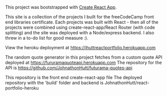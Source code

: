 This project was bootstrapped with [Create React App](https://github.com/facebook/create-react-app).

This site is a collection of the projects I built for the freeCodeCamp front end libraries certificate. Each projects was built with React - then all of the projects were combined using create-react-app/React Router (with code splitting) and the site was deployed with a Node/express backend. I also threw in a to-do list for good measure :).

View the heroku deployment at https://jhuttreactportfolio.herokuapp.com

The random quote generator in this project fetches from a custom quote API deployed at https://fururamaquoteapi.herokuapp.com
The repository for the API is https://github.com/JohnathonHutt/futurama-quotes-api


This repository is the front end create-react-app file
The deployed repository with the 'build' folder and backend is JohnathonHutt/react-portfolio-heroku
